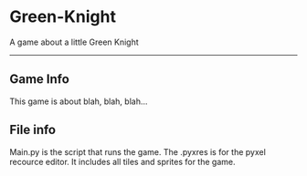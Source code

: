 # Green-Knight
A game about a little Green Knight
<hr />
<h2> Game Info </h2>
This game is about blah, blah, blah...

<h2> File info </h2>
Main.py is the script that runs the game.
The .pyxres is for the pyxel recource editor. It includes all tiles and sprites for the game.
